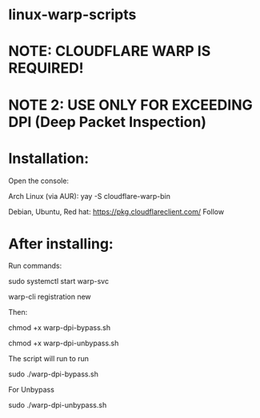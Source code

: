# linux-warp-scripts
# NOTE: CLOUDFLARE WARP IS REQUIRED!
# NOTE 2: USE ONLY FOR EXCEEDING DPI (Deep Packet Inspection)

# Installation:
Open the console:

Arch Linux (via AUR): yay -S cloudflare-warp-bin

Debian, Ubuntu, Red hat:
https://pkg.cloudflareclient.com/
Follow

# After installing:
Run commands:

sudo systemctl start warp-svc

warp-cli registration new

Then:

chmod +x warp-dpi-bypass.sh

chmod +x warp-dpi-unbypass.sh

The script will run to run

sudo ./warp-dpi-bypass.sh

For Unbypass

sudo ./warp-dpi-unbypass.sh
